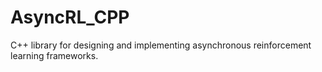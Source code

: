 # AsyncRL_CPP
C++ library for designing and implementing asynchronous reinforcement learning frameworks.
